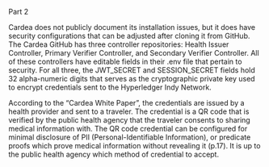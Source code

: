 Part 2

Cardea does not publicly document its installation issues, but it does have security configurations that can be adjusted after cloning it from GitHub. The Cardea GitHub has three controller repositories: Health Issuer Controller, Primary Verifier Controller, and Secondary Verifier Controller. All of these controllers have editable fields in their .env file that pertain to security. For all three, the JWT_SECRET and SESSION_SECRET fields hold 32 alpha-numeric digits that serves as the cryptographic private key used to encrypt credentials sent to the Hyperledger Indy Network. 

According to the “Cardea White Paper”, the credentials are issued by a health provider and sent to a traveler. The credential is a QR code that is verified by the public health agency that the traveler consents to sharing medical information with. The QR code credential can be configured for minimal disclosure of PII (Personal-Identifiable Information), or predicate proofs which prove medical information without revealing it (p.17). It is up to the public health agency which method of credential to accept.  
